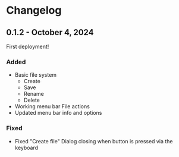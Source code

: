 # Changelog

## 0.1.2 - October 4, 2024

First deployment!

### Added

- Basic file system
  - Create
  - Save
  - Rename
  - Delete
- Working menu bar File actions
- Updated menu bar info and options

### Fixed

- Fixed "Create file" Dialog closing when button is pressed via the keyboard
